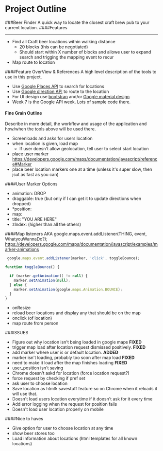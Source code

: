 Project Outline
===============
###Beer Finder
A quick way to locate the closest craft brew pub to your current location.
####Features
___ 
- Find all Craft beer locations within walking distance
  - 20 blocks (this can be negotiated)
  - Should start within X number of blocks and allowe user to expand search and
  trigging the mapping event to recur
- Map route to location

####Feature OverView & References
A high level description of the tools to use in this project.
- Use [Google Places API][1] to search for locations
- Use [Google direction API][2] to route to the location
- For UI design use [bootstrap][3] and/or [Google material design][4] 
- Week 7 is the Google API week.  Lots of sample code there.

#### Fine Grain Outline
Describe in more detail, the workflow and usage of the application and how/when
the tools above will be used there.
- Screenloads and asks for users location
- when location is given, load map
  - If user doesn't allow geolocation, tell user to select start location
- place user marker https://developers.google.com/maps/documentation/javascript/reference#Marker    
- place beer location markers one at a time (unless it's super slow, then jsut
as fast as you can)

####User Marker Options
- animation: DROP
- draggable: true (but only if I can get it to update directions when dropped)
- \*position:
- map:
- title: "YOU ARE HERE"
- zIndex: (higher than all the others)


####Map listeners
  AKA   google.maps.event.addListener(THING, event, WhatyouWannaDo?);
  https://developers.google.com/maps/documentation/javascript/examples/marker-animations
```javascript
 google.maps.event.addListener(marker, 'click', toggleBounce);

function toggleBounce() {

  if (marker.getAnimation() != null) {
    marker.setAnimation(null);
  } else {
    marker.setAnimation(google.maps.Animation.BOUNCE);
  }
}
```
- onResize
 - reload beer locations and display any that should be on the map
- onclick (of location)
 -  map route from person

###ISSUES
- Figure out why location isn't being loaded in google maps     **FIXED**
- trigger map load after location request dismissed positively. **FIXED**
- add marker where user is or default location.                 **ADDED**
 - marker isn't loading, probably too soon after map load       **FIXED**
 - need to make it load after the map finishes loading          **FIXED**
- user_position isn't saving
- Chrome doesn't askd for location (force location request?)
 - force request by checking if pref set
 - ask user to choose location
 - Save location as html5 savestuff feature so on Chrome when it reloads it will use that.
- Doesn't load users location everytime if it doesn't ask for it every time
 - Add error logging when the request for position fails
 - Doesn't load user location properly on mobile

####Nice to haves
- Give option for user to choose location at any time
- show beer stores too
- Load information about locations (html templates for all known locations)

[1]:https://developers.google.com/places/documentation/
[2]:https://developers.google.com/maps/documentation/directions/
[3]:http://getbootstrap.com/customize/
[4]:http://www.google.com/design/spec/material-design/introduction.html#